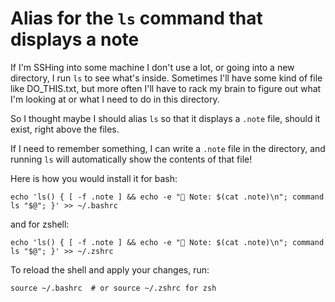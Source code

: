 # Alias for the `ls` command that displays a note

If I'm SSHing into some machine I don't use a lot, or going into a new directory, I run `ls` to see what's inside. Sometimes I'll have some kind of file like DO_THIS.txt, but more often I'll have to rack my brain to figure out what I'm looking at or what I need to do in this directory.

So I thought maybe I should alias `ls` so that it displays a `.note` file, should it exist, right above the files.

If I need to remember something, I can write a `.note` file in the directory, and running `ls` will automatically show the contents of that file!

Here is how you would install it for bash:

```
echo 'ls() { [ -f .note ] && echo -e "📌 Note: $(cat .note)\n"; command ls "$@"; }' >> ~/.bashrc
```

and for zshell:

```
echo 'ls() { [ -f .note ] && echo -e "📌 Note: $(cat .note)\n"; command ls "$@"; }' >> ~/.zshrc
```

To reload the shell and apply your changes, run:

```
source ~/.bashrc  # or source ~/.zshrc for zsh
```
